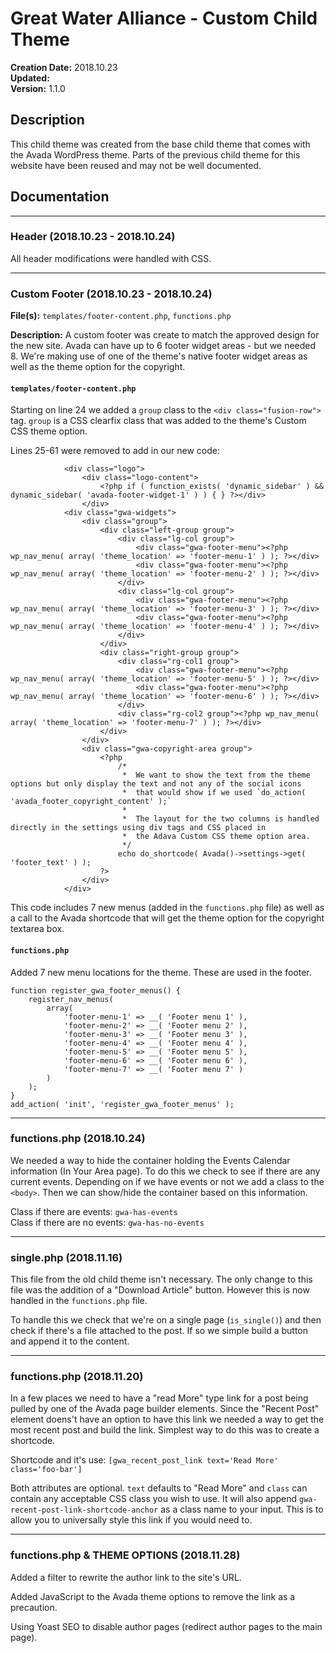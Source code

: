 # Great Water Alliance - Custom Child Theme

**Creation Date:** 2018.10.23  
**Updated:**  
**Version:** 1.1.0  
  
	
## Description
This child theme was created from the base child theme that comes with the Avada 
WordPress theme. Parts of the previous child theme for this website have been
reused and may not be well documented.


## Documentation
---
### Header (2018.10.23 - 2018.10.24)
All header modifications were handled with CSS.

---

### Custom Footer (2018.10.23 - 2018.10.24)
**File(s):** `templates/footer-content.php`, `functions.php`

**Description:**
A custom footer was create to match the approved design for the new site.
Avada can have up to 6 footer widget areas - but we needed 8. We're making
use of one of the theme's native footer widget areas as well as the theme
option for the copyright.

#### `templates/footer-content.php`

Starting on line 24 we added a `group` class to the `<div class="fusion-row">` tag.
`group` is a CSS clearfix class that was added to the theme's Custom CSS theme option.

Lines 25-61 were removed to add in our new code:
```
			<div class="logo">
				<div class="logo-content">
					<?php if ( function_exists( 'dynamic_sidebar' ) && dynamic_sidebar( 'avada-footer-widget-1' ) ) { } ?></div>
				</div>
			<div class="gwa-widgets">
				<div class="group">
					<div class="left-group group">
						<div class="lg-col group">
							<div class="gwa-footer-menu"><?php wp_nav_menu( array( 'theme_location' => 'footer-menu-1' ) ); ?></div>
							<div class="gwa-footer-menu"><?php wp_nav_menu( array( 'theme_location' => 'footer-menu-2' ) ); ?></div>
						</div>
						<div class="lg-col group">
							<div class="gwa-footer-menu"><?php wp_nav_menu( array( 'theme_location' => 'footer-menu-3' ) ); ?></div>
							<div class="gwa-footer-menu"><?php wp_nav_menu( array( 'theme_location' => 'footer-menu-4' ) ); ?></div>
						</div>
					</div>
					<div class="right-group group">
						<div class="rg-col1 group">
							<div class="gwa-footer-menu"><?php wp_nav_menu( array( 'theme_location' => 'footer-menu-5' ) ); ?></div>
							<div class="gwa-footer-menu"><?php wp_nav_menu( array( 'theme_location' => 'footer-menu-6' ) ); ?></div>
						</div>
						<div class="rg-col2 group"><?php wp_nav_menu( array( 'theme_location' => 'footer-menu-7' ) ); ?></div>
					</div>
				</div>
				<div class="gwa-copyright-area group">
					<?php
						/*
						 *  We want to show the text from the theme options but only display the text and not any of the social icons
						 *  that would show if we used `do_action( 'avada_footer_copyright_content' );`
						 *
						 *  The layout for the two columns is handled directly in the settings using div tags and CSS placed in
						 *  the Adava Custom CSS theme option area.
						 */
						echo do_shortcode( Avada()->settings->get( 'footer_text' ) );
					?>
				</div>
			</div>
```

This code includes 7 new menus (added in the `functions.php` file) as well as a call to the Avada
shortcode that will get the theme option for the copyright textarea box.

#### `functions.php`
Added 7 new menu locations for the theme. These are used in the footer.
```
function register_gwa_footer_menus() {
	register_nav_menus(
		array(
			'footer-menu-1' => __( 'Footer menu 1' ),
			'footer-menu-2' => __( 'Footer menu 2' ),
			'footer-menu-3' => __( 'Footer menu 3' ),
			'footer-menu-4' => __( 'Footer menu 4' ),
			'footer-menu-5' => __( 'Footer menu 5' ),
			'footer-menu-6' => __( 'Footer menu 6' ),
			'footer-menu-7' => __( 'Footer menu 7' )
		)
	);
}
add_action( 'init', 'register_gwa_footer_menus' );
```
---

### functions.php (2018.10.24)

We needed a way to hide the container holding the Events Calendar information (In Your Area page). To do
this we check to see if there are any current events. Depending on if we have events or not we add a class
to the `<body>`. Then we can show/hide the container based on this information.

Class if there are events: `gwa-has-events`  
Class if there are no events: `gwa-has-no-events`

---

### single.php (2018.11.16)
This file from the old child theme isn't necessary. The only change to this file was the addition 
of a "Download Article" button. However this is now handled in the `functions.php` file.

To handle this we check that we're on a single page (`is_single()`) and then check if there's a file
attached to the post. If so we simple build a button and append it to the content. 

---

### functions.php (2018.11.20)

In a few places we need to have a "read More" type link for a post being pulled by one of the Avada page
builder elements. Since the "Recent Post" element doens't have an option to have this link we needed
a way to get the most recent post and build the link. Simplest way to do this was to create a shortcode.

Shortcode and it's use: `[gwa_recent_post_link text='Read More' class='foo-bar']`

Both attributes are optional. `text` defaults to "Read More" and `class` can contain any acceptable
CSS class you wish to use. It will also append `gwa-recent-post-link-shortcode-anchor` as a class name
to your input. This is to allow you to universally style this link if you would need to.

---

### functions.php & THEME OPTIONS (2018.11.28)

Added a filter to rewrite the author link to the site's URL.

Added JavaScript to the Avada theme options to remove the link as a precaution.

Using Yoast SEO to disable author pages (redirect author pages to the main page).
